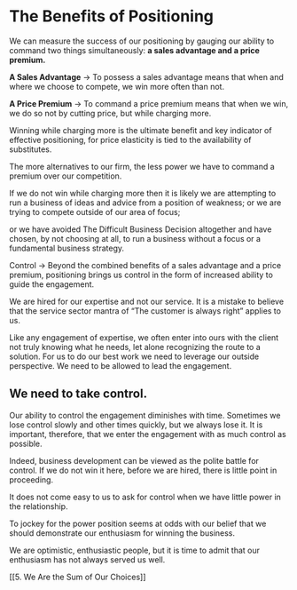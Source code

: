 # The Benefits of Positioning

We can measure the success of our positioning by gauging our ability to command two things simultaneously: **a sales advantage and a price premium.**

**A Sales Advantage** → To possess a sales advantage means that when and where we choose to compete, we win more often than not.

**A Price Premium** → To command a price premium means that when we win, we do so not by cutting price, but while charging more.

Winning while charging more is the ultimate benefit and key indicator of effective positioning, for price elasticity is tied to the availability of substitutes.

The more alternatives to our firm, the less power we have to command a premium over our competition. 

If we do not win while charging more then it is likely we are attempting to run a business of ideas and advice from a position of weakness; or we are trying to compete outside of our area of focus; 

or we have avoided The Difficult Business Decision altogether and have chosen, by not choosing at all, to run a business without a focus or a fundamental business strategy.

Control → Beyond the combined benefits of a sales advantage and a price premium, positioning brings us control in the form of increased ability to guide the engagement. 

We are hired for our expertise and not our service. It is a mistake to believe that the service sector mantra of “The customer is always right” applies to us. 

Like any engagement of expertise, we often enter into ours with the client not truly knowing what he needs, let alone recognizing the route to a solution. 
	For us to do our best work we need to leverage our outside perspective. We need to be allowed to lead the engagement. 

## We need to take control.

Our ability to control the engagement diminishes with time. Sometimes we lose control slowly and other times quickly, but we always lose it. It is important, therefore, that we enter the engagement with as much control as possible. 

Indeed, business development can be viewed as the polite battle for control. If we do not win it here, before we are hired, there is little point in proceeding.

It does not come easy to us to ask for control when we have little power in the relationship.

To jockey for the power position seems at odds with our belief that we should demonstrate our enthusiasm for winning the business. 

We are optimistic, enthusiastic people, but it is time to admit that our enthusiasm has not always served us well.

[[5. We Are the Sum of Our Choices]]